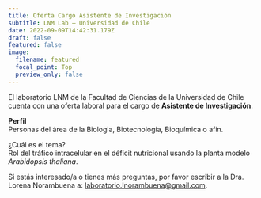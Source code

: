 ```yaml
---
title: Oferta Cargo Asistente de Investigación
subtitle: LNM Lab – Universidad de Chile
date: 2022-09-09T14:42:31.179Z
draft: false
featured: false
image:
  filename: featured
  focal_point: Top
  preview_only: false
---
```

El laboratorio LNM de la Facultad de Ciencias de la Universidad de Chile cuenta con una oferta laboral para el cargo de **Asistente de Investigación**.

**Perfil**<br>
Personas del área de la Biologia, Biotecnología, Bioquímica o afín.

¿Cuál es el tema?<br>
Rol del tráfico intracelular en el déficit nutricional usando la planta modelo *Arabidopsis thaliana*.

Si estás interesado/a o tienes más preguntas, por favor escribir a la Dra. Lorena Norambuena a: [laboratorio.lnorambuena@gmail.com](mailto:laboratorio.lnorambuena@gmail.com).